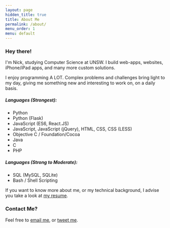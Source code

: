 ```yaml
---
layout: page
hidden_title: true
title: About Me
permalink: /about/
menu_order: 1
menu: default
---
```


### Hey there!

I'm Nick, studying Computer Science at UNSW. I build web-apps, websites, iPhone/iPad apps, and many more custom solutions. 

I enjoy programming A LOT. Complex problems and challenges bring light to my day, giving me something new and interesting to work on, on a daily basis. 

##### Languages (Strongest):
* Python
* Python (Flask)
* JavaScript (ES6, React.JS)
* JavaScript, JavaScript (jQuery), HTML, CSS, CSS (LESS)
* Objective C / Foundation/Cocoa
* Java
* C
* PHP

##### Languages (Strong to Moderate):
* SQL (MySQL, SQLite)
* Bash / Shell Scripting


If you want to know more about me, or my technical background, I advise you take a look at [my resume](http://nickwhyte.com/resume/).

### Contact Me?
Feel free to [email me](mailto:nick@nickwhyte.com), or&nbsp;[tweet me](https://twitter.com/nickw444).
